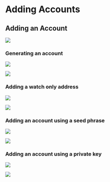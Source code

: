 # Adding Accounts

## Adding an Account

![](https://i.imgur.com/NxF3ZSN.png)

### Generating an account

![](https://i.imgur.com/jlKf49V.png)

![](https://i.imgur.com/SeKPSD5.png)

### Adding a watch only address

![](https://i.imgur.com/6FKa3ON.png)

![](https://i.imgur.com/5DyJy53.png)

### Adding an account using a seed phrase

![](https://i.imgur.com/2DOdZQc.png)

![](https://i.imgur.com/OwZWZkq.png)

### Adding an account using a private key

![](https://i.imgur.com/loW1eDC.png)

![](https://i.imgur.com/RFFDndf.png)
